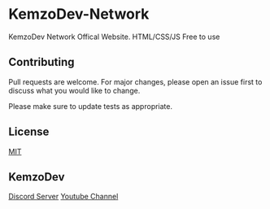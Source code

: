 # KemzoDev-Network
KemzoDev Network Offical Website. HTML/CSS/JS Free to use

## Contributing
Pull requests are welcome. For major changes, please open an issue first to discuss what you would like to change.

Please make sure to update tests as appropriate.

## License
[MIT](https://choosealicense.com/licenses/mit/)

## KemzoDev
[Discord Server](https://discord.gg/XTYabJGmDX)
[Youtube Channel](https://bit.ly/3mf73Ut)
